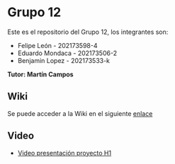 # Grupo 12 

Este es el repositorio del Grupo 12, los integrantes son:

* Felipe León - 202173598-4 
* Eduardo Mondaca - 202173506-2
* Benjamin Lopez - 202173533-k

**Tutor: Martín Campos**

## Wiki

Se puede acceder a la Wiki en el siguiente [enlace](https://gitlab.inf.utfsm.cl/felipe.leon/grupo-21/-/wikis/Inicio)

## Video 

* [Video presentación proyecto H1](https://usmcl-my.sharepoint.com/:f:/g/personal/benjamin_lopezf_usm_cl/EiN4gLBUsmJFjlO0jJbkbA0BeMZtTO1ptfJCJWPRcUKODw?e=eANItI)

